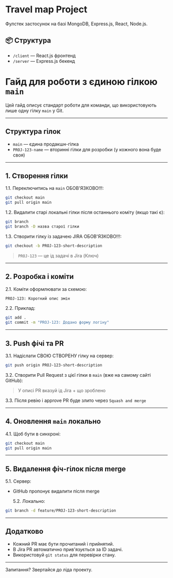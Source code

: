 # Travel map Project

Фулстек застосунок на базі MongoDB, Express.js, React, Node.js.

## 📦 Структура

- `/client` — React.js фронтенд
- `/server` — Express.js бекенд

# Гайд для роботи з єдиною гілкою `main`

Цей гайд описує стандарт роботи для команди, що використовують лише одну гілку `main` у Git.

---

## Структура гілок

- `main` — єдина продакшн-гілка
- `PROJ-123-name` — вторинні гілки для розробки (у кожного вона буде своя)

---

## 1. Створення гілки

1.1. Переключитись на `main` ОБОВ'ЯЗКОВО!!!:

```bash
git checkout main
git pull origin main
```

1.2. Видалити старі локальні гілки після останнього коміту (якщо такі є):

```bash
git branch
git branch -D назва старої гілки
```

1.3. Створити гілку із задачею JIRA ОБОВ'ЯЗКОВО!!!:

```bash
git checkout -b PROJ-123-short-description
```

> `PROJ-123` — це ід задачі в Jira (Ключ)

---

## 2. Розробка і коміти

2.1. Коміти оформлювати за схемою:

```bash
PROJ-123: Короткий опис змін
```

2.2. Приклад:

```bash
git add .
git commit -m "PROJ-123: Додано форму логіну"
```

---

## 3. Push фічі та PR

3.1. Надіслати СВОЮ СТВОРЕНУ гілку на сервер:

```bash
git push origin PROJ-123-short-description
```

3.2. Створити Pull Request з цієї гілки в `main` (вже на самому сайті GitHub):

> У описі PR вказуй ід Jira + що зроблено

3.3. Після ревію і approve PR буде злито через `Squash and merge`

---

## 4. Оновлення `main` локально

4.1. Щоб бути в синхроні:

```bash
git checkout main
git pull origin main
```

---

## 5. Видалення фіч-гілок після merge

5.1. Сервер:

- GitHub пропонує видалити після merge

  5.2. Локально:

```bash
git branch -d feature/PROJ-123-short-description
```

---

## Додатково

- Кожний PR має бути прочитаний і прийнятий.
- В Jira PR автоматично прив'язується за ID задачі.
- Використовуй `git status` для перевірки стану.

---

Запитання? Звертайся до ліда проекту.
